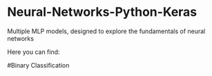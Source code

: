 # Neural-Networks-Python-Keras
Multiple MLP models, designed to explore the fundamentals of neural networks

Here you can find:

#Binary Classification
